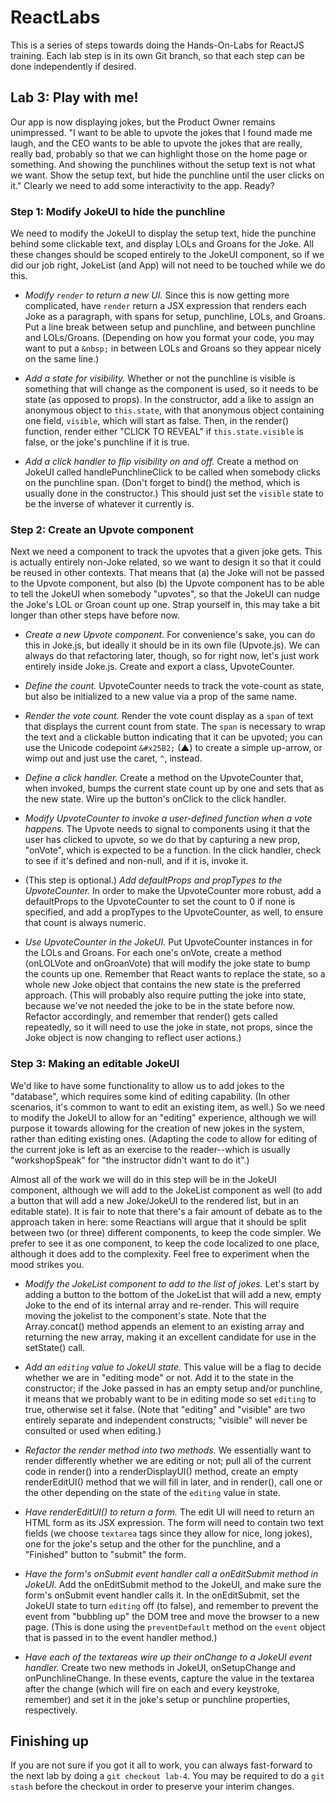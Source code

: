 # ReactLabs
This is a series of steps towards doing the Hands-On-Labs for ReactJS training. Each lab step is in its own Git branch, so that each step can be done independently if desired.

## Lab 3: Play with me!

Our app is now displaying jokes, but the Product Owner remains unimpressed. "I want to be able to upvote the jokes that I found made me laugh, and the CEO wants to be able to upvote the jokes that are really, really bad, probably so that we can highlight those on the home page or something. And showing the punchlines without the setup text is not what we want. Show the setup text, but hide the punchline until the user clicks on it." Clearly we need to add some interactivity to the app. Ready?

### Step 1: Modify JokeUI to hide the punchline

We need to modify the JokeUI to display the setup text, hide the punchine behind some clickable text, and display LOLs and Groans for the Joke. All these changes should be scoped entirely to the JokeUI component, so if we did our job right, JokeList (and App) will not need to be touched while we do this.

* *Modify `render` to return a new UI.* Since this is now getting more complicated, have `render` return a JSX expression that renders each Joke as a paragraph, with spans for setup, punchline, LOLs, and Groans. Put a line break between setup and punchline, and between punchline and LOLs/Groans. (Depending on how you format your code, you may want to put a `&nbsp;` in between LOLs and Groans so they appear nicely on the same line.)

* *Add a state for visibility.* Whether or not the punchline is visible is something that will change as the component is used, so it needs to be state (as opposed to props). In the constructor, add a like to assign an anonymous object to `this.state`, with that anonymous object containing one field, `visible`, which will start as false. Then, in the render() function, render either "CLICK TO REVEAL" if `this.state.visible` is false, or the joke's punchline if it is true.

* *Add a click handler to flip visibility on and off.* Create a method on JokeUI called handlePunchlineClick to be called when somebody clicks on the punchline span. (Don't forget to bind() the method, which is usually done in the constructor.) This should just set the `visible` state to be the inverse of whatever it currently is.

### Step 2: Create an Upvote component

Next we need a component to track the upvotes that a given joke gets. This is actually entirely non-Joke related, so we want to design it so that it could be reused in other contexts. That means that (a) the Joke will not be passed to the Upvote component, but also (b) the Upvote component has to be able to tell the JokeUI when somebody "upvotes", so that the JokeUI can nudge the Joke's LOL or Groan count up one. Strap yourself in, this may take a bit longer than other steps have before now.

* *Create a new Upvote component.* For convenience's sake, you can do this in Joke.js, but ideally it should be in its own file (Upvote.js). We can always do that refactoring later, though, so for right now, let's just work entirely inside Joke.js. Create and export a class, UpvoteCounter. 

* *Define the count.* UpvoteCounter needs to track the vote-count as state, but also be initialized to a new value via a prop of the same name.

* *Render the vote count.* Render the vote count display as a `span` of text that displays the current count from state. The `span` is necessary to wrap the text and a clickable button indicating that it can be upvoted; you can use the Unicode codepoint `&#x25B2;` (&#x25B2;) to create a simple up-arrow, or wimp out and just use the caret, `^`, instead.

* *Define a click handler.* Create a method on the UpvoteCounter that, when invoked, bumps the current state count up by one and sets that as the new state. Wire up the button's onClick to the click handler.

* *Modify UpvoteCounter to invoke a user-defined function when a vote happens.* The Upvote needs to signal to components using it that the user has clicked to upvote, so we do that by capturing a new prop, "onVote", which is expected to be a function. In the click handler, check to see if it's defined and non-null, and if it is, invoke it.

* (This step is optional.) *Add defaultProps and propTypes to the UpvoteCounter.* In order to make the UpvoteCounter more robust, add a defaultProps to the UpvoteCounter to set the count to 0 if none is specified, and add a propTypes to the UpvoteCounter, as well, to ensure that count is always numeric.

* *Use UpvoteCounter in the JokeUI.* Put UpvoteCounter instances in for the LOLs and Groans. For each one's onVote, create a method (onLOLVote and onGroanVote) that will modify the joke state to bump the counts up one. Remember that React wants to replace the state, so a whole new Joke object that contains the new state is the preferred approach. (This will probably also require putting the joke into state, because we've not needed the joke to be in the state before now. Refactor accordingly, and remember that render() gets called repeatedly, so it will need to use the joke in state, not props, since the Joke object is now changing to reflect user actions.)

### Step 3: Making an editable JokeUI

We'd like to have some functionality to allow us to add jokes to the "database", which requires some kind of editing capability. (In other scenarios, it's common to want to edit an existing item, as well.) So we need to modify the JokeUI to allow for an "editing" experience, although we will purpose it towards allowing for the creation of new jokes in the system, rather than editing existing ones. (Adapting the code to allow for editing of the current joke is left as an exercise to the reader--which is usually "workshopSpeak" for "the instructor didn't want to do it".)

Almost all of the work we will do in this step will be in the JokeUI component, although we will add to the JokeList component as well (to add a button that will add a new Joke/JokeUI to the rendered list, but in an editable state). It is fair to note that there's a fair amount of debate as to the approach taken in here: some Reactians will argue that it should be split between two (or three) different components, to keep the code simpler. We prefer to see it as one component, to keep the code localized to one place, although it does add to the complexity. Feel free to experiment when the mood strikes you.

* *Modify the JokeList component to add to the list of jokes.* Let's start by adding a button to the bottom of the JokeList that will add a new, empty Joke to the end of its internal array and re-render. This will require moving the jokelist to the component's state. Note that the Array.concat() method appends an element to an existing array and returning the new array, making it an excellent candidate for use in the setState() call.

* *Add an `editing` value to JokeUI state.* This value will be a flag to decide whether we are in "editing mode" or not. Add it to the state in the constructor; if the Joke passed in has an empty setup and/or punchline, it means that we probably want to be in editing mode so set `editing` to true, otherwise set it false. (Note that "editing" and "visible" are two entirely separate and independent constructs; "visible" will never be consulted or used when editing.)

* *Refactor the render method into two methods.* We essentially want to render differently whether we are editing or not; pull all of the current code in render() into a renderDisplayUI() method, create an empty renderEditUI() method that we will fill in later, and in render(), call one or the other depending on the state of the `editing` value in state.

* *Have renderEditUI() to return a form.* The edit UI will need to return an HTML form as its JSX expression. The form will need to contain two text fields (we choose `textarea` tags since they allow for nice, long jokes), one for the joke's setup and the other for the punchline, and a "Finished" button to "submit" the form.

* *Have the form's onSubmit event handler call a onEditSubmit method in JokeUI.* Add the onEditSubmit method to the JokeUI, and make sure the form's onSubmit event handler calls it. In the onEditSubmit, set the JokeUI state to turn `editing` off (to false), and remember to prevent the event from "bubbling up" the DOM tree and move the browser to a new page. (This is done using the `preventDefault` method on the `event` object that is passed in to the event handler method.)

* *Have each of the textareas wire up their onChange to a JokeUI event handler.* Create two new methods in JokeUI, onSetupChange and onPunchlineChange. In these events, capture the value in the textarea after the change (which will fire on each and every keystroke, remember) and set it in the joke's setup or punchline properties, respectively.

## Finishing up

If you are not sure if you got it all to work, you can always fast-forward to the next lab by doing a `git checkout lab-4`. You may be required to do a `git stash` before the checkout in order to preserve your interim changes.